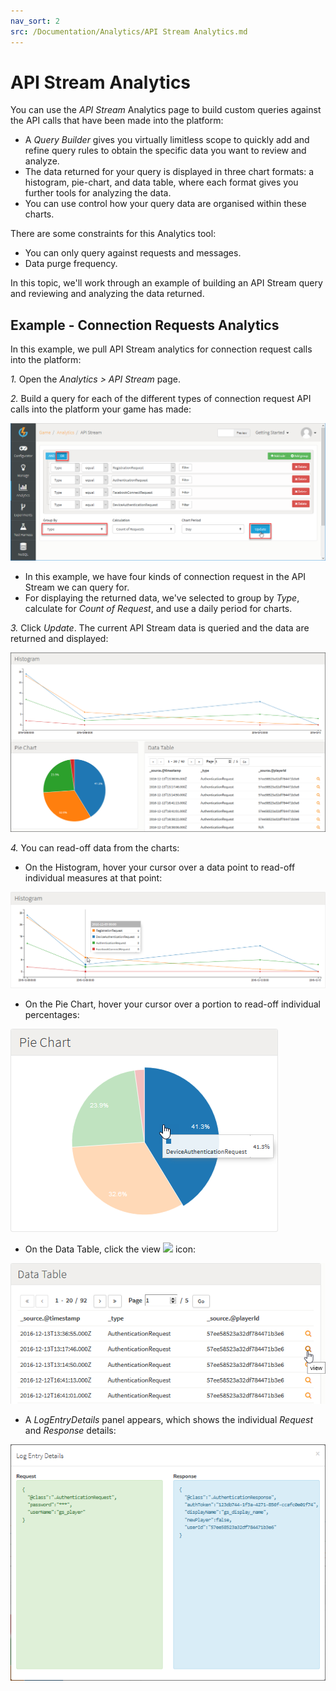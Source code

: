 ```yaml
---
nav_sort: 2
src: /Documentation/Analytics/API Stream Analytics.md
---
```


# API Stream Analytics

You can use the *API Stream* Analytics page to build custom queries against the API calls that have been made into the platform:
* A *Query Builder* gives you virtually limitless scope to quickly add and refine query rules to obtain the specific data you want to review and analyze.
* The data returned for your query is displayed in three chart formats: a histogram, pie-chart, and data table, where each format gives you further tools for analyzing the data.
* You can use control how your query data are organised within these charts.

There are some constraints for this Analytics tool:
* You can only query against requests and messages.
* Data purge frequency.

In this topic, we'll work through an example of building an API Stream query and reviewing and analyzing the data returned.

## Example - Connection Requests Analytics

In this example, we pull API Stream analytics for connection request calls into the platform:

*1.* Open the *Analytics > API Stream* page.

*2.* Build a query for each of the different types of connection request API calls into the platform your game has made:

![](img/APIStream/1.png)

* In this example, we have four kinds of connection request in the API Stream we can query for.
* For displaying the returned data, we've selected to group by *Type*, calculate for *Count of Request*, and use a daily period for charts.


*3.* Click *Update*. The current API Stream data is queried and the data are returned and displayed:

![](img/APIStream/2.png)

*4.* You can read-off data from the charts:
* On the Histogram, hover your cursor over a data point to read-off individual measures at that point:

![](img/APIStream/3.png)

* On the Pie Chart, hover your cursor over a portion to read-off individual percentages:

![](img/APIStream/4.png)

* On the Data Table, click the view ![](/img/icons/viewicon.png) icon:

![](img/APIStream/5.png)

* A *LogEntryDetails* panel appears, which shows the individual *Request* and *Response* details:

![](img/APIStream/6.png)
